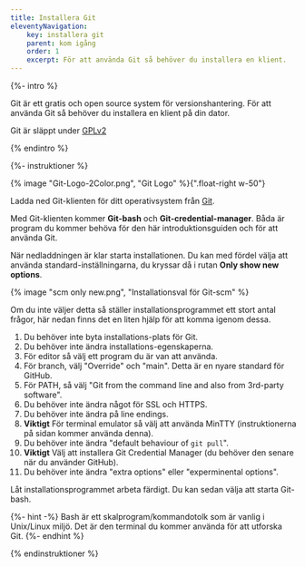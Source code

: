 ```yaml
---
title: Installera Git
eleventyNavigation:
    key: installera git
    parent: kom igång
    order: 1
    excerpt: För att använda Git så behöver du installera en klient.
---
```


{%- intro %}

Git är ett gratis och open source system för versionshantering. För att använda Git så behöver du installera en klient på din dator.

Git är släppt under [GPLv2](https://opensource.org/licenses/GPL-2.0)

{% endintro %}

{%- instruktioner %}

{% image "Git-Logo-2Color.png", "Git Logo" %}{".float-right w-50"}

Ladda ned Git-klienten för ditt operativsystem från [Git](https://git-scm.com/downloads).

Med Git-klienten kommer **Git-bash** och **Git-credential-manager**. Båda är program du kommer behöva för den här introduktionsguiden och för att använda Git.

När nedladdningen är klar starta installationen. Du kan med fördel välja att använda standard-inställningarna, du kryssar då i rutan **Only show new options**.

{% image "scm only new.png", "Installationsval för Git-scm" %}

Om du inte väljer detta så ställer installationsprogrammet ett stort antal frågor, här nedan finns det en liten hjälp för att komma igenom dessa.

1. Du behöver inte byta installations-plats för Git.
2. Du behöver inte ändra installations-egenskaperna.
3. För editor så välj ett program du är van att använda.
4. För branch, välj "Override" och "main". Detta är en nyare standard för GitHub.
5. För PATH, så välj "Git from the command line and also from 3rd-party software".
6. Du behöver inte ändra något för SSL och HTTPS.
7. Du behöver inte ändra på line endings.
8. **Viktigt** För terminal emulator så välj att använda MinTTY (instruktionerna på sidan kommer använda denna).
9. Du behöver inte ändra "default behaviour of `git pull`".
10. **Viktigt** Välj att installera Git Credential Manager (du behöver den senare när du använder GitHub).
11. Du behöver inte ändra "extra options" eller "experminental options".

Låt installationsprogrammet arbeta färdigt. Du kan sedan välja att starta Git-bash.

{%- hint -%}
Bash är ett skalprogram/kommandotolk som är vanlig i Unix/Linux miljö. Det är den terminal du kommer använda för att utforska Git.
{%- endhint %}

{% endinstruktioner %}
